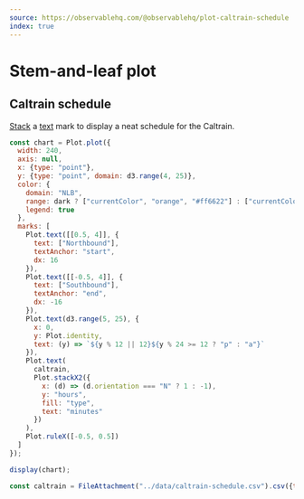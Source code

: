 ```yaml
---
source: https://observablehq.com/@observablehq/plot-caltrain-schedule
index: true
---
```


# Stem-and-leaf plot

## Caltrain schedule

[Stack](https://observablehq.com/plot/transforms/stack) a [text](https://observablehq.com/plot/marks/text) mark to display a neat schedule for the Caltrain.

```js echo
const chart = Plot.plot({
  width: 240,
  axis: null,
  x: {type: "point"},
  y: {type: "point", domain: d3.range(4, 25)},
  color: {
    domain: "NLB",
    range: dark ? ["currentColor", "orange", "#ff6622"] : ["currentColor", "peru", "brown"],
    legend: true
  },
  marks: [
    Plot.text([[0.5, 4]], {
      text: ["Northbound"],
      textAnchor: "start",
      dx: 16
    }),
    Plot.text([[-0.5, 4]], {
      text: ["Southbound"],
      textAnchor: "end",
      dx: -16
    }),
    Plot.text(d3.range(5, 25), {
      x: 0,
      y: Plot.identity,
      text: (y) => `${y % 12 || 12}${y % 24 >= 12 ? "p" : "a"}`
    }),
    Plot.text(
      caltrain,
      Plot.stackX2({
        x: (d) => (d.orientation === "N" ? 1 : -1),
        y: "hours",
        fill: "type",
        text: "minutes"
      })
    ),
    Plot.ruleX([-0.5, 0.5])
  ]
});

display(chart);
```

```js echo
const caltrain = FileAttachment("../data/caltrain-schedule.csv").csv({typed: true});
```
